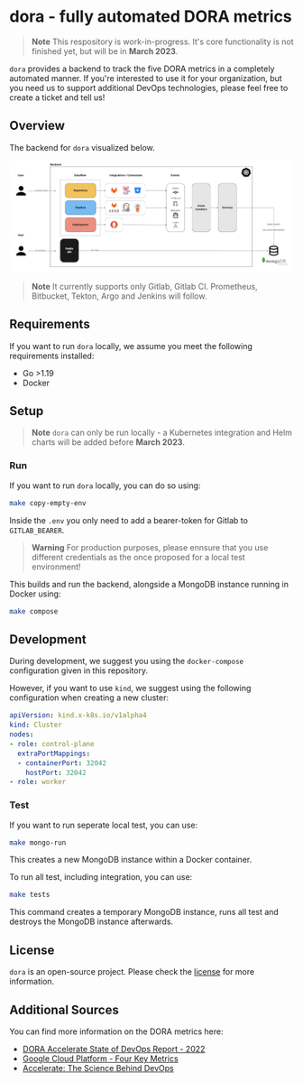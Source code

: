 # dora - fully automated DORA metrics

> **Note**
> This respository is work-in-progress. It's core functionality is not finished yet, but will be in **March 2023**.

`dora` provides a backend to track the five DORA metrics in a completely automated manner. If you're interested to use it for your organization, but you need us to support additional DevOps technologies, please feel free to create a ticket and tell us!

## Overview

The backend for `dora` visualized below.

![Overview](./docs/images/overview.jpg)

> **Note**
> It currently supports only Gitlab, Gitlab CI. Prometheus, Bitbucket, Tekton, Argo and Jenkins will follow.

## Requirements

If you want to run `dora` locally, we assume you meet the following requirements installed:

* Go >1.19
* Docker

## Setup

> **Note**
> `dora` can only be run locally - a Kubernetes integration and Helm charts will be added before **March 2023**.

### Run

If you want to run `dora` locally, you can do so using:

```bash
make copy-empty-env
```

Inside the `.env` you only need to add a bearer-token for Gitlab to `GITLAB_BEARER`.

> **Warning**
> For production purposes, please ennsure that you use different credentials as the once proposed for a local test environment!

This builds and run the backend, alongside a MongoDB instance running in Docker using:

```bash
make compose
```

## Development

During development, we suggest you using the `docker-compose` configuration given in this repository.

However, if you want to use `kind`, we suggest using the following configuration when creating a new cluster:

```yaml
apiVersion: kind.x-k8s.io/v1alpha4
kind: Cluster
nodes:
- role: control-plane
  extraPortMappings:
  - containerPort: 32042
    hostPort: 32042
- role: worker
```

### Test

If you want to run seperate local test, you can use:

```bash
make mongo-run
```

This creates a new MongoDB instance within a Docker container.

To run all test, including integration, you can use:

```bash
make tests
```

This command creates a temporary MongoDB instance, runs all test and destroys the MongoDB instance afterwards.

## License

`dora` is an open-source project. Please check the [license](./LICENSE) for more information.

## Additional Sources

You can find more information on the DORA metrics here:

* [DORA Accelerate State of DevOps Report - 2022](https://cloud.google.com/blog/products/devops-sre/dora-2022-accelerate-state-of-devops-report-now-out)
* [Google Cloud Platform - Four Key Metrics](https://github.com/GoogleCloudPlatform/fourkeys)
* [Accelerate: The Science Behind DevOps](https://books.google.ch/books/about/Accelerate.html?id=85XHAQAACAAJ)
